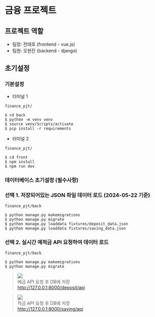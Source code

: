 # 금융 프로젝트

## 프로젝트 역할
- 팀장: 전태호 (frontend - vue.js)
- 팀원: 오현진 (backend - django)

## 초기설정
### 기본설정
- 터미널 1
```
finance_pjt/

$ cd back
$ python -m venv venv
$ source venv/Scripts/activate
$ pip install -r requirements
```
- 터미널 2 
```
finance_pjt/

$ cd front
$ npm install
$ npm run dev
```

### 데이터베이스 초기설정 (필수사항)
### 선택 1. 저장되어있는 JSON 파일 데이터 로드 (2024-05-22 기준)
```
finance_pjt/back

$ python manage.py makemigrations
$ python manage.py migrate
$ python manage.py loaddata fixtures/deposit_data.json
$ python manage.py loaddata fixtures/saving_data.json  
```
### 선택 2. 실시간 예적금 API 요청하여 데이터 로드
```
finance_pjt/back

$ python manage.py makemigrations
$ python manage.py migrate
```
 
> ![](https://img.shields.io/static/v1?label=&message=GET&color=darkgreen) <br>
> 예금 API 요청 후 DB에 저장 <br>
> http://127.0.0.1:8000/deposit/api
 
 > ![](https://img.shields.io/static/v1?label=&message=GET&color=darkgreen) <br>
> 적금 API 요청 후 DB에 저장 <br>
> http://127.0.0.1:8000/saving/api
>
> 


